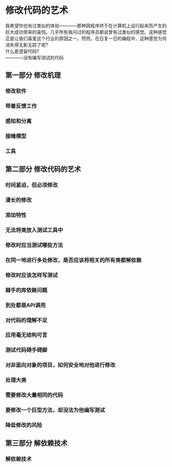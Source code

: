 # 修改代码的艺术
我希望你也有过类似的体验————那种因程序终于在计算机上运行起来而产生的巨大成功带来的喜悦。几乎所有我问过的程序员都说曾有过类似的感觉。这种感觉正是让我们喜爱这个行业的原因之一。然而，在日复一日的编程中，这种感觉为何消失得无影无踪了呢?   
什么是遗留代码?   
————没有编写测试的代码
## 第一部分 修改机理
### 修改软件

### 带着反馈工作

### 感知和分离

### 接缝模型

### 工具

## 第二部分 修改代码的艺术
### 时间紧迫，但必须修改

### 漫长的修改

### 添加特性

### 无法将类放入测试工具中

### 修改时应当测试哪些方法

### 在同一地进行多处修改，是否应该将相关的所有类都解依赖

### 修改时应该怎样写测试

### 棘手的库依赖问题

### 到处都是API调用

### 对代码的理解不足

### 应用毫无结构可言

### 测试代码碍手碍脚

### 对非面向对象的项目，如何安全地对他进行修改

### 处理大类

### 需要修改大量相同的代码

### 要修改一个巨型方法，却没法为他编写测试

### 降低修改的风险

## 第三部分 解依赖技术
### 解依赖技术
